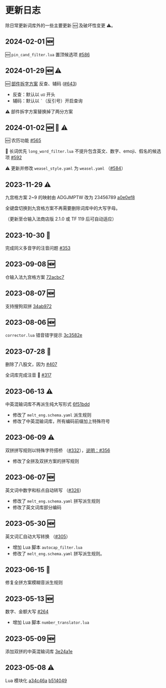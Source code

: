 # 更新日志

除日常更新词库外的一些主要更新 🆕 及破坏性变更 ⚠️。



## 2024-02-01 🆕

🆕 `pin_cand_filter.lua` 置顶候选项 [#586](https://github.com/iDvel/rime-ice/issues/586)

## 2024-01-29 🆕 ⚠️

🆕 [部件拆字方案](https://github.com/mirtlecn/rime-radical-pinyin) 反查、辅码 ([#643](https://github.com/iDvel/rime-ice/pull/643))

- 反查：默认以 `uU` 开头
- 辅码：默认以 `` ` ``（反引号）开启查询

⚠️ 部件拆字方案替换掉了两分方案

## 2024-01-02 🆕 🐛 ⚠️

🆕 农历功能 [#565](https://github.com/iDvel/rime-ice/issues/565)

🐛 长词优先 `long_word_filter.lua` 不提升包含英文、数字、emoji、假名的候选项 [#592](https://github.com/iDvel/rime-ice/issues/592)

⚠️ 更新并修改 `weasel_style.yaml` 为 `weasel.yaml` （[#584](https://github.com/iDvel/rime-ice/pull/584)）

## 2023-11-29 ⚠️

九宫格方案 2~9 的映射由 ADGJMPTW 改为 23456789 [a0e0ef8](https://github.com/iDvel/rime-ice/commit/a0e0ef807e4ebc50771563717375f554c9473315)

全键盘切换到九宫格方案不再需要删除词库中的大写字母。

（更新至仓输入法商店版 2.1.0 或 TF 119 后可自动适应）

## 2023-10-30 📖

完成同义多音字的注音问题 [#353](https://github.com/iDvel/rime-ice/issues/353)

## 2023-09-08 🆕

仓输入法九宫格方案 [72acbc7](https://github.com/iDvel/rime-ice/commit/72acbc7a2e53cbac7d6f3ab4a82bc457a7ed8f27)

## 2023-08-07 🆕

支持搜狗双拼 [34ab972](https://github.com/iDvel/rime-ice/commit/34ab9725ea9cdf918cbf9f6a4c27d61db7736b07)

## 2023-08-06 🆕

`corrector.lua` 错音错字提示 [3c3582e](https://github.com/iDvel/rime-ice/commit/3ce582e1951acb6dc381332d8e61381767d35a36)

## 2023-07-28 📖

删除了八股文，因为 [#407](https://github.com/iDvel/rime-ice/issues/407)

全词库完成注音 🎉 [#317](https://github.com/iDvel/rime-ice/issues/317)

## 2023-06-13 ⚠️

中英混输词库不再派生纯大写形式 [6f51bdd](https://github.com/iDvel/rime-ice/commit/6f51bddd1467494c759181a237341f89a1ed3dd1)

- 修改了 `melt_eng.schema.yaml` 派生规则
- 修改了中英混输词库，所有编码前缀加上特殊符号

## 2023-06-09 ⚠️

双拼拼写规则以特殊字符搭桥 （[#332](https://github.com/iDvel/rime-ice/pull/332)），[说明：#356](https://github.com/iDvel/rime-ice/issues/356)

- 修改了全拼及双拼方案的拼写规则

## 2023-06-07 🆕

英文词中数字和标点自动转写 （[#326](https://github.com/iDvel/rime-ice/issues/326)）

- 修改了 `melt_eng.schema.yaml` 拼写派生规则
- 修改了英文词库部分编码

## 2023-05-30 🆕

英文词汇自动大写转换 （[#305](https://github.com/iDvel/rime-ice/pull/305)）

- 增加 Lua 脚本 `autocap_filter.lua`
- 修改了 `melt_eng.schema.yaml` 拼写派生规则。

## 2023-06-15 🐛

修复全拼方案模糊音派生规则

## 2023-05-13 🆕

数字、金额大写 [#264](https://github.com/iDvel/rime-ice/issues/264)

- 增加 Lua 脚本 `number_translator.lua` 

## 2023-05-09 🆕

添加双拼的中英混输词库 [3e24a1e](https://github.com/iDvel/rime-ice/commit/3e24a1ee202054f776f188ba82e86fa30f16ab55)

## 2023-05-08 ⚠️

Lua 模块化 [a34c46a](https://github.com/iDvel/rime-ice/commit/a34c46ad34673d535dc1df4ef208ad4c7e3baf80) [b514049](https://github.com/iDvel/rime-ice/commit/b514049e33c7e0c8fccacec49faa3830bd7bdf26)

